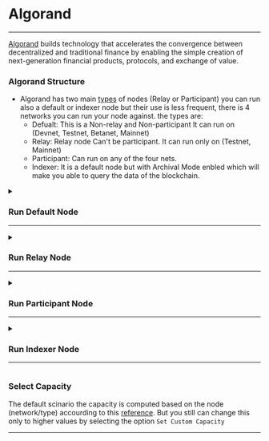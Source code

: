 # Algorand
___
[Algorand](https://www.algorand.com/) builds technology that accelerates the convergence between decentralized and traditional finance by enabling the simple creation of next-generation financial products, protocols, and exchange of value.

### Algorand Structure

-  Algorand has two main [types](https://developer.algorand.org/docs/run-a-node/setup/types/#:~:text=The%20Algorand%20network%20is%20comprised,%2C%20and%20non%2Drelay%20nodes.) of nodes (Relay or Participant) you can run also a default or indexer node but their use is less frequent, there is 4 networks you can run your node against. the types are:
    - Defualt: 
    This is a Non-relay and Non-participant
    It can run on (Devnet, Testnet, Betanet, Mainnet)
    - Relay:
    Relay node Can't be participant.
    It can run only on (Testnet, Mainnet)
    - Participant:
    Can run on any of the four nets.
    - Indexer:
    It is a default node but with Archival Mode enbled which will make you able to query the data of the blockchain.

<details>
    <summary>

### Run Default Node
___
</summary>

The basic type. you select any network you want. and for the node type select Default.

<img src="img/defaultdep.png" class="thumbnail"  width="60%" height="60%">

after the deployment is done. `ssh` to the node and run `goal node status` 

<img src="img/defaulttest.png" class="thumbnail"  width="60%" height="60%">

here you see your node run against mainnet.
___

</details>

<details>
    <summary>

### Run Relay Node
___
</summary>

Relay nodes are where other nodes connect. Therefore, a relay node must be able to support a large number of connections and handle the processing load associated with all the data flowing to and from these connections. Thus, relay nodes require significantly more power than non-relay nodes. Relay nodes are always configured in archival mode.

The relay node must be publicaly accessable. so it must have public ip.

<img src="img/relaydep.png" class="thumbnail"  width="60%" height="60%">

after the deployment is done. `ssh` to the node and run `goal node status` to see the status of the node. and also you can check if the right port is listening (:4161 for testnet, and :4160 for mainnet)

<img src="img/relaytest.png" class="thumbnail"  width="60%" height="60%">

The next step accourding to the [docs](https://developer.algorand.org/docs/run-a-node/setup/types/#relay-node) is to register your `ip:port` on Algorand Public SRV.
___

</details>

<details>
    <summary>

### Run Participant Node
___
</summary>

Participation means participation in the Algorand consensus protocol. An account that participates in the Algorand consensus protocol is eligible and available to be selected to propose and vote on new blocks in the Algorand blockchain.
Participation node is responsible for hosting participation keys for one or more online accounts.

What you need?
- Account mnemonics on the network you deploy on (offline) you can check the status for you account on the AlgoExplorer. search by your account id.
  The account needs to have some microAlgo to sign the participation transaction.
  - [Main net explorer](https://algoexplorer.io/)
  - [Test net explorer](https://testnet.algoexplorer.io/)

- First Round: is the first block you need your participaiton node to validate from. you can choose the last block form the explorer.
  
  <img src="img/partexp.png" class="thumbnail"  width="80%" height="80%">

- Last Round: is the final block your node can validate. let's make it 30M

<img src="img/partdep.png" class="thumbnail"  width="80%" height="80%">

after the deployment is done. `ssh` to the node and run `goal node status` to see the status of the node. you see it do catchup. and the fast catchup is to make the node sync with the latest block faster by only fetch the last 1k blocks. after it done it will start create the participation keys.

<img src="img/partstatus.png" class="thumbnail"  width="80%" height="80%">

now if you check the explorer you can see the status of the account turned to Online

<img src="img/partonl.png" class="thumbnail"  width="80%" height="80%">

___

</details>

<details>
    <summary>

### Run Indexer Node 
___
</summary>

The primary purpose of this Indexer is to provide a REST API interface of API calls to support searching the Algorand Blockchain. The Indexer REST APIs retrieve the blockchain data from a PostgreSQL compatible database that must be populated. This database is populated using the same indexer instance or a separate instance of the indexer which must connect to the algod process of a running Algorand node to read block data. This node must also be an Archival node to make searching the entire blockchain possible.

<img src="img/indexernode.png" class="thumbnail"  width="80%" height="80%">

After it finish you can access the indexer API at port `8980` and here are the [endpoint](https://developer.algorand.org/docs/rest-apis/indexer/) you can access.
</details>

### Select Capacity
The default scinario the capacity is computed based on the node (network/type) accourding to this [reference](https://howbigisalgorand.com/).
But you still can change this only to higher values by selecting the option `Set Custom Capacity`
___  